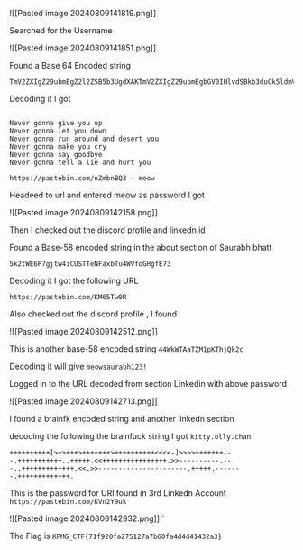 
![[Pasted image 20240809141819.png]]


Searched for the Username

![[Pasted image 20240809141851.png]]

Found a Base 64 Encoded string

```
TmV2ZXIgZ29ubmEgZ2l2ZSB5b3UgdXAKTmV2ZXIgZ29ubmEgbGV0IHlvdSBkb3duCk5ldmVyIGdvbm5hIHJ1biBhcm91bmQgYW5kIGRlc2VydCB5b3UKTmV2ZXIgZ29ubmEgbWFrZSB5b3UgY3J5Ck5ldmVyIGdvbm5hIHNheSBnb29kYnllCk5ldmVyIGdvbm5hIHRlbGwgYSBsaWUgYW5kIGh1cnQgeW91CgpodHRwczovL3Bhc3RlYmluLmNvbS9uWm1ibkJRMyAtIG1lb3c=
```

Decoding it I got

``` 

Never gonna give you up
Never gonna let you down
Never gonna run around and desert you
Never gonna make you cry
Never gonna say goodbye
Never gonna tell a lie and hurt you

https://pastebin.com/nZmbnBQ3 - meow
```

Headeed to url and entered meow as password I got  

![[Pasted image 20240809142158.png]]


Then I checked out the discord profile and linkedn id

Found a Base-58 encoded string in the about section of Saurabh bhatt

`5k2tWE6P7gjtw4iCUSTTeNFaxbTu4WVfoGHgfE73`

Decoding it I got the following URL

`https://pastebin.com/KM65Tw0R`

Also checked out the discord profile , I found

![[Pasted image 20240809142512.png]]

This is another base-58 encoded string `44WkWTAaTZM1pKThjQk2c`

Decoding it will give `meowsaurabh123!`

Logged in to the URL decoded from  section Linkedin with above password

![[Pasted image 20240809142713.png]]

I found a brainfk encoded string and another linkedn section 

decoding the following the brainfuck string I got `kitty.olly.chan`
```brainfuck
++++++++++[>+>+++>+++++++>++++++++++<<<<-]>>>>+++++++.--.+++++++++++..+++++.<<++++++++++++++++.>>----------.---..+++++++++++++.<<.>>----------------------.+++++.-------.+++++++++++++.
```

This is the password for URl found in 3rd Linkedn Account `https://pastebin.com/KVn2Y9uk`

![[Pasted image 20240809142932.png]]``

The Flag is `KPMG_CTF{71f920fa275127a7b60fa4d4d41432a3}`


